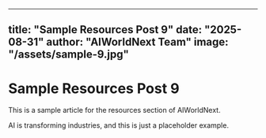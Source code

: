 
---
title: "Sample Resources Post 9"
date: "2025-08-31"
author: "AIWorldNext Team"
image: "/assets/sample-9.jpg"
---

# Sample Resources Post 9

This is a sample article for the resources section of AIWorldNext.

AI is transforming industries, and this is just a placeholder example.
